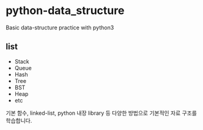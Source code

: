 # python-data_structure
Basic data-structure practice with python3

## list

- Stack
- Queue
- Hash
- Tree
- BST
- Heap
- etc

기본 함수, linked-list, python 내장 library 등 다양한 방법으로 기본적인 자료 구조를 학습합니다. 
